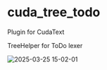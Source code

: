 # cuda_tree_todo

Plugin for CudaText

TreeHelper for ToDo lexer

![2025-03-25 15-02-01](https://github.com/user-attachments/assets/c30d4e4e-23bb-4f76-852f-77f8c42264ed)
